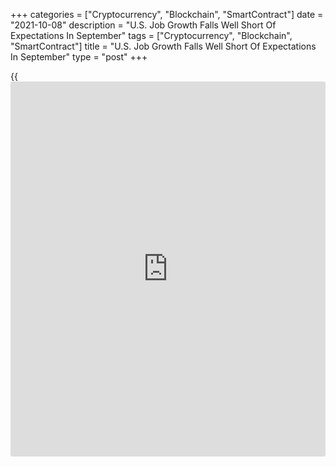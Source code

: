+++
categories = ["Cryptocurrency", "Blockchain", "SmartContract"]
date = "2021-10-08"
description = "U.S. Job Growth Falls Well Short Of Expectations In September"
tags = ["Cryptocurrency", "Blockchain", "SmartContract"]
title = "U.S. Job Growth Falls Well Short Of Expectations In September"
type = "post"
+++

{{<iframe id="large-banner" src="https://www.bounty.group/#slide=13.0" width="100%" height="600" scrolling="no" style="border: 0px solid rgb(216, 221, 230); border-radius: 3px;">}}

Employment in the U.S. increased by much less than expected in the month
of September, according to a closely watched report released by the
Labor Department on Friday.

The Labor Department said non-farm payroll employment rose by 194,000
jobs in September after climbing by an upwardly revised 366,000 jobs in
August.

Economists had expected employment to jump by 500,000 jobs compared to
the addition of 235,000 jobs originally reported for the previous month.

The much weaker than expected job growth was partly due to a seasonally-
adjusted slump in education employment, which tumbled by 180,000 jobs as
back-to-school hiring was lower than usual.

The report also showed employment in the leisure and hospitality sector
increased by a relatively modest 74,000 jobs after spiking earlier in
the year amid the reopening of the [economy][1].

Meanwhile, solid job growth was seen in the professional and
[business][2] services, retail, and transportation and warehousing
sectors.

Despite the much weaker than expected job growth, the unemployment rate
fell to 4.8 percent in September from 5.2 percent in August. The
unemployment rate was expected to edge down to 5.1 percent.

With the bigger than expected decrease, the unemployment rate slid to
its lowest level since hitting 4.4 percent in March of 2020.

However, the drop in the employment rate was partly due to a decrease in
the size of the labor force, which shrank by 183,000 persons compared to
a 526,000-person jump in household employment.

The report also showed average hourly earnings increased by 0.6 percent
to $30.85, with annual wage growth accelerating to 4.6 percent in
September from 4.0 percent in August.

"We believe this marks the end of a string of poor job reports," said
Lydia Boussour, Lead U.S. Economist at Oxford Economics. "Looking ahead,
we expect an improving Covid situation will support strong labor demand
while helping liberate labor supply."

"School reopenings and the forthcoming vaccination of children 5 to 11
years old should further bolster labor supply, especially following the
expiry of emergency UI benefits" she added. "This should help push the
unemployment rate toward 4.5% by year end."

For comments and feedback [contact](https://www.playgroundfx.com/contact/): editorial@rtt[news](https://www.letsplayfx.com/blog/forex-news-website/).com

[Economic News][1]

 **What parts of the world are seeing the best (and worst) economic
performances lately? Click[here][3] to check out our [Econ Scorecard][3]
and find out! See up-to-the-moment [ranking](https://www.playgroundfx.com/blog/crypto-exchange-ranking/)s for the best and worst
performers in [GDP][4], [unemployment rate][5], [inflation][6] and much
more.**

   1. www.rtt[news](https://www.letsplayfx.com/blog/forex-news-website/).com/Content/EconomicNews.aspx
   2. www.rtt[news](https://www.letsplayfx.com/blog/forex-news-website/).com/Content/Business.aspx
   3. www.rtt[news](https://www.letsplayfx.com/blog/forex-news-website/).com/economic-scorecard/world-rank/unemployment-rate/highest-performance.aspx
   4. www.rtt[news](https://www.letsplayfx.com/blog/forex-news-website/).com/economic-scorecard/world-rank/GDP/highest-performance.aspx
   5. www.rtt[news](https://www.letsplayfx.com/blog/forex-news-website/).com/economic-scorecard/world-rank/unemployment-rate/lowest-performance.aspx
   6. www.rtt[news](https://www.letsplayfx.com/blog/forex-news-website/).com/economic-scorecard/world-rank/CPI/highest-performance.aspx